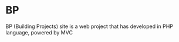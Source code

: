 # BP
BP (Building Projects) site is a web project that has developed in PHP language, powered by MVC 
